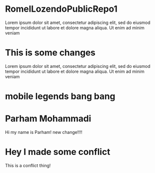 # RomelLozendoPublicRepo1
Lorem ipsum dolor sit amet, consectetur adipiscing elit, sed do eiusmod tempor incididunt ut labore et dolore magna aliqua. Ut enim ad minim veniam

# This is some changes
Lorem ipsum dolor sit amet, consectetur adipiscing elit, sed do eiusmod tempor incididunt ut labore et dolore magna aliqua. Ut enim ad minim veniam

# mobile legends bang bang

# Parham Mohammadi
Hi my name is Parham!
new change!!!!

# Hey I made some conflict
This is a conflict thing!